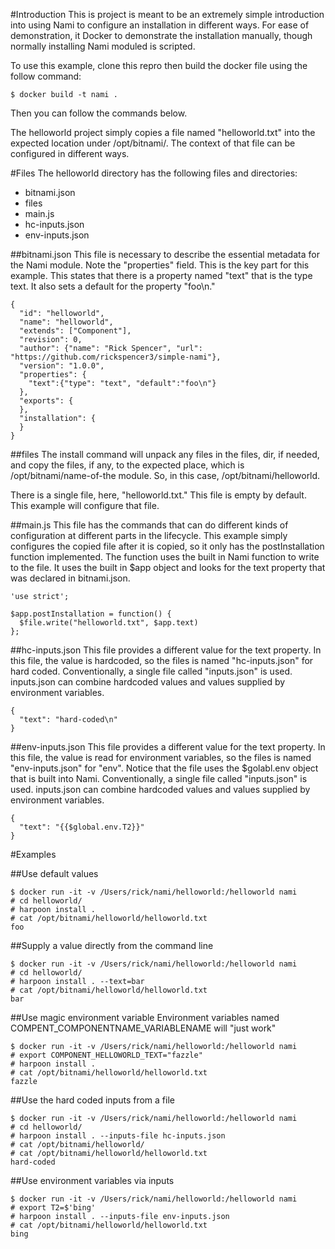 #Introduction
This is project is meant to be an extremely simple introduction into using Nami to configure an installation in different ways. For ease of demonstration, it Docker to demonstrate the installation manually, though normally installing Nami moduled is scripted.

To use this example, clone this repro then build the docker file using the follow command:
```
$ docker build -t nami .
```

Then you can follow the commands below.

The helloworld project simply copies a file named "helloworld.txt" into the expected location under /opt/bitnami/. The context of that file can be configured in different ways.

#Files
The helloworld directory has the following files and directories:
 * bitnami.json  
 * files
 * main.js
 * hc-inputs.json
 * env-inputs.json

##bitnami.json
This file is necessary to describe the essential metadata for the Nami module. Note the "properties" field. This is the key part for this example. This states that there is a property named "text" that is the type text. It also sets a default for the property "foo\n."
```
{
  "id": "helloworld",
  "name": "helloworld",
  "extends": ["Component"],
  "revision": 0,
  "author": {"name": "Rick Spencer", "url": "https://github.com/rickspencer3/simple-nami"},
  "version": "1.0.0",
  "properties": {
    "text":{"type": "text", "default":"foo\n"}
  },
  "exports": {
  },
  "installation": {
  }
}
```

##files
The install command will unpack any files in the files, dir, if needed, and copy the files, if any, to the expected place, which is /opt/bitnami/name-of-the module. So, in this case, /opt/bitnami/helloworld.

There is a single file, here, "helloworld.txt." This file is empty by default. This example will configure that file.

##main.js
This file has the commands that can do different kinds of configuration at different parts in the lifecycle. This example simply configures the copied file after it is copied, so it only has the postInstallation function implemented. The function uses the built in Nami function to write to the file. It uses the built in $app object and looks for the text property that was declared in bitnami.json.

```
'use strict';

$app.postInstallation = function() {
  $file.write("helloworld.txt", $app.text)
};
```
##hc-inputs.json
This file provides a different value for the text property. In this file, the value is hardcoded, so the files is named "hc-inputs.json" for hard coded. Conventionally, a single file called "inputs.json" is used. inputs.json can combine hardcoded values and values supplied by environment variables.
```
{
  "text": "hard-coded\n"
}
```

##env-inputs.json
This file provides a different value for the text property. In this file, the value is read for environment variables, so the files is named "env-inputs.json" for "env". Notice that the file uses the $golabl.env object that is built into Nami. Conventionally, a single file called "inputs.json" is used. inputs.json can combine hardcoded values and values supplied by environment variables.
```
{
  "text": "{{$global.env.T2}}"
}
```

#Examples

##Use default values
```
$ docker run -it -v /Users/rick/nami/helloworld:/helloworld nami
# cd helloworld/
# harpoon install .
# cat /opt/bitnami/helloworld/helloworld.txt
foo
```

##Supply a value directly from the command line
```
$ docker run -it -v /Users/rick/nami/helloworld:/helloworld nami
# cd helloworld/
# harpoon install . --text=bar
# cat /opt/bitnami/helloworld/helloworld.txt
bar
```

##Use magic environment variable
Environment variables named COMPENT_COMPONENTNAME_VARIABLENAME will "just work"
```
$ docker run -it -v /Users/rick/nami/helloworld:/helloworld nami
# export COMPONENT_HELLOWORLD_TEXT="fazzle"
# harpoon install .
# cat /opt/bitnami/helloworld/helloworld.txt
fazzle
```

##Use the hard coded inputs from a file
```
$ docker run -it -v /Users/rick/nami/helloworld:/helloworld nami
# cd helloworld/
# harpoon install . --inputs-file hc-inputs.json
# cat /opt/bitnami/helloworld/
# cat /opt/bitnami/helloworld/helloworld.txt
hard-coded
```

##Use environment variables via inputs
```
$ docker run -it -v /Users/rick/nami/helloworld:/helloworld nami
# export T2=$'bing'
# harpoon install . --inputs-file env-inputs.json
# cat /opt/bitnami/helloworld/helloworld.txt
bing
```

